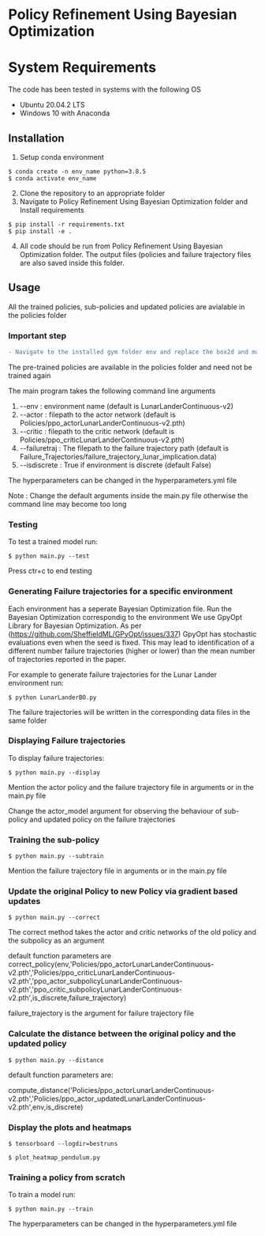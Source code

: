 # Policy Refinement Using Bayesian Optimization

# System Requirements

The code has been tested in systems with the following OS

- Ubuntu 20.04.2 LTS
- Windows 10 with Anaconda

## Installation

1. Setup conda environment

```
$ conda create -n env_name python=3.8.5
$ conda activate env_name
```
2. Clone the repository to an appropriate folder
3. Navigate to Policy Refinement Using Bayesian Optimization folder and Install requirements

```
$ pip install -r requirements.txt
$ pip install -e .
```

4. All code should be run from Policy Refinement Using Bayesian Optimization folder. The output files (policies and failure trajectory files are also saved inside this folder.

## Usage

All the trained policies, sub-policies and updated policies are avialable in the policies folder

### Important step

```diff
- Navigate to the installed gym folder env and replace the box2d and mujoco folders with the ones inside the env folder of this repository. We have changed some private variables to class variables to acceess them from outside.
```


The pre-trained policies are available in the policies folder and need not be trained again

The main program takes the following command line arguments

1) --env : environment name (default is LunarLanderContinuous-v2)
2) --actor : filepath to the actor network (default is Policies/ppo_actorLunarLanderContinuous-v2.pth)
3) --critic : filepath to the critic network (default is Policies/ppo_criticLunarLanderContinuous-v2.pth)
4) --failuretraj : The filepath to the failure trajectory path (default is Failure_Trajectories/failure_trajectory_lunar_implication.data)
5) --isdiscrete : True if environment is discrete (default False)

The hyperparameters can be changed in the hyperparameters.yml file


Note : Change the default arguments inside the main.py file otherwise the command line may become too long


### Testing

To test a trained model run:

```
$ python main.py --test
```

Press ctr+c to end testing

### Generating Failure trajectories for a specific environment

Each environment has a seperate Bayesian Optimization file. Run the Bayesian Optimization correspondig to the environment
We use GpyOpt Library for Bayesian Optimization. As per (https://github.com/SheffieldML/GPyOpt/issues/337) GpyOpt has stochastic evaluations even when the seed is fixed.
This may lead to identification of a different number failure trajectories (higher or lower) than the mean number of trajectories reported in the paper.

For example to generate failure trajectories for the Lunar Lander environment run:

```
$ python LunarLanderBO.py
```

The failure trajectories will be written in the corresponding data files in the same folder

### Displaying Failure trajectories

To display failure trajectories:

```
$ python main.py --display
```
Mention the actor policy and the failure trajectory file in arguments or in the main.py file

Change the actor_model argument for observing the behaviour of sub-policy and updated policy on the failure trajectories


### Training the sub-policy

```
$ python main.py --subtrain
```

Mention the failure trajectory file in arguments or in the main.py file

### Update the original Policy to new Policy via gradient based updates

```
$ python main.py --correct
```
The correct method takes the actor and critic networks of the old policy and the subpolicy as an argument

default function parameters are 
correct_policy(env,'Policies/ppo_actorLunarLanderContinuous-v2.pth','Policies/ppo_criticLunarLanderContinuous-v2.pth','ppo_actor_subpolicyLunarLanderContinuous-v2.pth','ppo_critic_subpolicyLunarLanderContinuous-v2.pth',is_discrete,failure_trajectory)

failure_trajectory is the argument for failure trajectory file

### Calculate the distance between the original policy and the updated policy

```
$ python main.py --distance
```
default function parameters are:

compute_distance('Policies/ppo_actorLunarLanderContinuous-v2.pth','Policies/ppo_actor_updatedLunarLanderContinuous-v2.pth',env,is_discrete)

### Display the plots and heatmaps

```
$ tensorboard --logdir=bestruns
```
```
$ plot_heatmap_pendulum.py
```

### Training a policy from scratch

To train a model run:

```
$ python main.py --train
```
The hyperparameters can be changed in the hyperparameters.yml file
